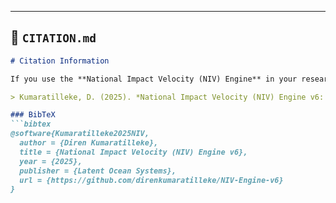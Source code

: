 
---

## 🧠 `CITATION.md`
```markdown
# Citation Information

If you use the **National Impact Velocity (NIV) Engine** in your research, please cite as:

> Kumaratilleke, D. (2025). *National Impact Velocity (NIV) Engine v6: Computational Implementation of Capital Throughput Economics.* Latent Ocean Systems.

### BibTeX
```bibtex
@software{Kumaratilleke2025NIV,
  author = {Diren Kumaratilleke},
  title = {National Impact Velocity (NIV) Engine v6},
  year = {2025},
  publisher = {Latent Ocean Systems},
  url = {https://github.com/direnkumaratilleke/NIV-Engine-v6}
}
